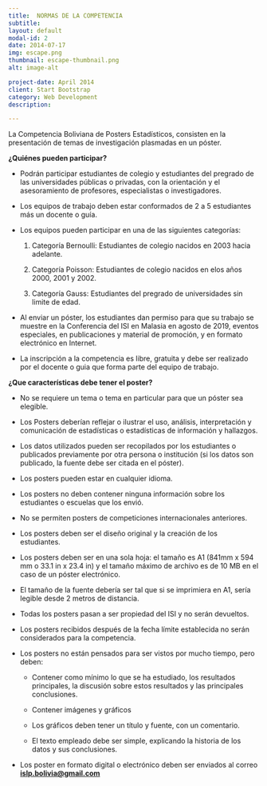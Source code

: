 ```yaml
---
title:  NORMAS DE LA COMPETENCIA
subtitle: 
layout: default
modal-id: 2
date: 2014-07-17
img: escape.png
thumbnail: escape-thumbnail.png
alt: image-alt

project-date: April 2014
client: Start Bootstrap
category: Web Development
description:  

---
```


La Competencia Boliviana de Posters Estadísticos, consisten en la presentación
de temas de investigación plasmadas en un póster.

<b>¿Quiénes pueden participar? </b>

- Podrán participar estudiantes de colegio y estudiantes del pregrado de las universidades públicas o privadas, con la orientación y el asesoramiento de profesores, especialistas o investigadores.

- Los equipos de trabajo deben estar conformados de 2 a 5 estudiantes más un docente o guía. 

- Los equipos pueden participar en una de las siguientes categorías:
	
  1. Categoría Bernoulli: Estudiantes de colegio nacidos en 2003 hacia adelante.
  
  2. Categoría Poisson: Estudiantes de colegio nacidos en elos años 2000, 2001 y 2002. 
	
  3. Categoría Gauss: Estudiantes del pregrado de universidades sin limite de edad. 

- Al enviar un póster, los estudiantes dan permiso para que su trabajo se muestre en la Conferencia del ISI en Malasia en agosto de 2019, eventos especiales, en publicaciones y material de promoción, y en formato electrónico en Internet.
  
- La inscripción a la competencia es libre, gratuita y debe ser realizado por el docente o guia que forma parte del equipo de trabajo.


 <b> ¿Que características debe tener el poster? </b>


- No se requiere un tema o tema en particular para que un póster sea elegible. 

- Los Posters deberían reflejar o ilustrar el uso, análisis, interpretación y comunicación de estadísticas o estadísticas de información y hallazgos.

- Los datos utilizados pueden ser recopilados por los estudiantes o publicados previamente por otra persona o institución (si los datos son publicado, la fuente debe ser citada en el póster).

- Los posters pueden estar en cualquier idioma.

- Los posters no deben contener ninguna información sobre los estudiantes o escuelas que los envió.

- No se permiten posters de competiciones internacionales anteriores.

- Los posters deben ser el diseño original y la creación de los estudiantes.

- Los posters deben ser en una sola hoja: el tamaño es A1 (841mm x 594 mm o 33.1 in x 23.4 in) y el tamaño máximo de archivo es de 10 MB en el caso de un póster electrónico.

- El tamaño de la fuente debería ser tal que si se imprimiera en A1, sería legible desde 2 metros de distancia.

- Todas los posters pasan a ser propiedad del ISI y no serán devueltos.

- Los posters recibidos después de la fecha límite establecida no serán considerados para la competencia.

- Los posters no están pensados para ser vistos por mucho tiempo, pero deben:

  * Contener como mínimo lo que se ha estudiado, los resultados principales, la discusión sobre estos resultados y las principales conclusiones.
  
  * Contener imágenes y gráficos
  
  * Los gráficos deben tener un título y fuente, con un comentario.
  
  * El texto empleado debe ser simple, explicando la historia de los datos y sus conclusiones.
  
  
- Los poster en formato digital o electrónico deben ser enviados al correo <b> islp.bolivia@gmail.com </b> 



 